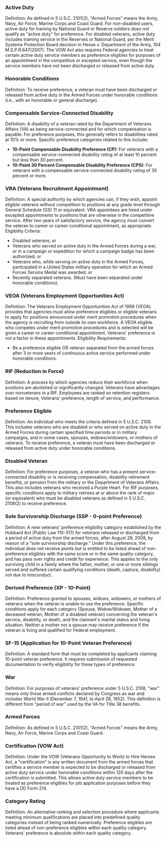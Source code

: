 ### Active Duty
Definition: As defined in 5 U.S.C. 2101(2), "Armed Forces" means the Army, Navy, Air Force, Marine Corps and Coast Guard. For non-disabled users, active duty for training by National Guard or Reserve soldiers does not qualify as "active duty" for preference. For disabled veterans, active duty includes training service in the Reserves or National Guard, per the Merit Systems Protection Board decision in Hesse v. Department of the Army, 104 M.S.P.R.647(2007). The VOW Act also requires Federal agencies to treat certain active duty service members as preference eligibles for purposes of an appointment in the competitive or excepted service, even though the service members have not been discharged or released from active duty.

### Honorable Conditions
Definition: To receive preference, a veteran must have been discharged or released from active duty in the Armed Forces under honorable conditions (i.e., with an honorable or general discharge).

### Compensable Service-Connected Disability
Definition: A disability of a veteran rated by the Department of Veterans Affairs (VA) as being service-connected and for which compensation is payable. For preference purposes, this generally refers to disabilities rated at 10% or more.
Specific preference categories related to this include:
- **10-Point Compensable Disability Preference (CP):** For veterans with a compensable service-connected disability rating of at least 10 percent but less than 30 percent.
- **10-Point 30 Percent Compensable Disability Preference (CPS):** For veterans with a compensable service-connected disability rating of 30 percent or more.

### VRA (Veterans Recruitment Appointment)
Definition: A special authority by which agencies can, if they wish, appoint eligible veterans without competition to positions at any grade level through General Schedule (GS) 11 or equivalent. VRA appointees are hired under excepted appointments to positions that are otherwise in the competitive service. After two years of satisfactory service, the agency must convert the veteran to career or career-conditional appointment, as appropriate.
Eligibility Criteria:
- Disabled veterans; or
- Veterans who served on active duty in the Armed Forces during a war, or in a campaign or expedition for which a campaign badge has been authorized; or
- Veterans who, while serving on active duty in the Armed Forces, participated in a United States military operation for which an Armed Forces Service Medal was awarded; or
- Recently separated veterans.
(Must have been separated under honorable conditions).

### VEOA (Veterans Employment Opportunities Act)
Definition: The Veterans Employment Opportunities Act of 1998 (VEOA) provides that agencies must allow preference eligibles or eligible veterans to apply for positions announced under merit promotion procedures when the agency is recruiting from outside its own workforce. A VEOA eligible who competes under merit promotion procedures and is selected will be given a career or career conditional appointment. Veterans' preference is not a factor in these appointments.
Eligibility Requirements:
- Be a preference eligible OR veteran separated from the armed forces after 3 or more years of continuous active service performed under honorable conditions.

### RIF (Reduction in Force)
Definition: A process by which agencies reduce their workforce when positions are abolished or significantly changed. Veterans have advantages over nonveterans in a RIF. Employees are ranked on retention registers based on tenure, Veterans' preference, length of service, and performance.

### Preference Eligible
Definition: An individual who meets the criteria defined in 5 U.S.C. 2108. This includes veterans who are disabled or who served on active duty in the Armed Forces during certain specified time periods or in military campaigns, and in some cases, spouses, widows/widowers, or mothers of veterans. To receive preference, a veteran must have been discharged or released from active duty under honorable conditions.

### Disabled Veteran
Definition: For preference purposes, a veteran who has a present service-connected disability or is receiving compensation, disability retirement benefits, or pension from the military or the Department of Veterans Affairs. This also includes veterans who received a Purple Heart. For RIF purposes, specific conditions apply to military retirees at or above the rank of major (or equivalent) who must be disabled veterans as defined in 5 U.S.C. 2108(2) to receive preference.

### Sole Survivorship Discharge (SSP - 0-point Preference)
Definition: A new veterans’ preference eligibility category established by the Hubbard Act (Public Law 110-317) for veterans released or discharged from a period of active duty from the armed forces, after August 29, 2008, by reason of a “sole survivorship discharge.” Under this preference, the individual does not receive points but is entitled to be listed ahead of non-preference eligibles with the same score or in the same quality category, and has pass over rights and credit for experience. This applies to the only surviving child in a family where the father, mother, or one or more siblings served and suffered certain qualifying conditions (death, capture, disability) not due to misconduct.

### Derived Preference (XP - 10-Point)
Definition: Preference granted to spouses, widows, widowers, or mothers of veterans when the veteran is unable to use the preference. Specific conditions apply for each category (Spouse, Widow/Widower, Mother of a deceased veteran, Mother of a disabled veteran) concerning the veteran's service, disability, or death, and the claimant's marital status and living situation. Neither a mother nor a spouse may receive preference if the veteran is living and qualified for Federal employment.

### SF-15 (Application for 10-Point Veteran Preference)
Definition: A standard form that must be completed by applicants claiming 10-point veteran preference. It requires submission of requested documentation to verify eligibility for these types of preference.

### War
Definition: For purposes of veterans' preference under 5 U.S.C. 2108, "war" means only those armed conflicts declared by Congress as war and includes World War II (December 7, 1941, to April 28, 1952). This definition is different from "period of war" used by the VA for Title 38 benefits.

### Armed Forces
Definition: As defined in 5 U.S.C. 2101(2), "Armed Forces" means the Army, Navy, Air Force, Marine Corps and Coast Guard.

### Certification (VOW Act)
Definition: Under the VOW (Veterans Opportunity to Work) to Hire Heroes Act, a "certification" is any written document from the armed forces that certifies a service member is expected to be discharged or released from active duty service under honorable conditions within 120 days after the certification is submitted. This allows active duty service members to be treated as preference eligibles for job application purposes before they have a DD Form 214.

### Category Rating
Definition: An alternative ranking and selection procedure where applicants meeting minimum qualifications are placed into predefined quality categories instead of being ranked numerically. Preference eligibles are listed ahead of non-preference eligibles within each quality category. Veterans' preference is absolute within each quality category.

